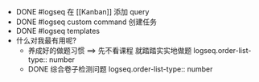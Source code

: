 - DONE #logseq 在 [[Kanban]] 添加 query
- DONE #logseq  custom command 创建任务
- DONE #logseq  templates
- 什么对我最有用呢?
	- 养成好的做题习惯 ==> 先不看课程 就踏踏实实地做题
	  logseq.order-list-type:: number
	- DONE 综合卷子检测问题
	  logseq.order-list-type:: number